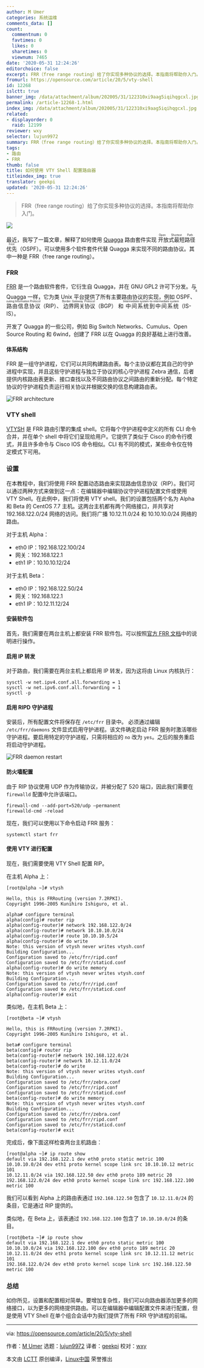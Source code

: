 ```yaml
---
author: M Umer
categories: 系统运维
comments_data: []
count:
  commentnum: 0
  favtimes: 0
  likes: 0
  sharetimes: 0
  viewnum: 7465
date: '2020-05-31 12:24:26'
editorchoice: false
excerpt: FRR（free range routing）给了你实现多种协议的选择。本指南将帮助你入门。
fromurl: https://opensource.com/article/20/5/vty-shell
id: 12268
islctt: true
banner_img: /data/attachment/album/202005/31/122310xi9aag5iqihqgcxl.jpg
permalink: /article-12268-1.html
index_img: /data/attachment/album/202005/31/122310xi9aag5iqihqgcxl.jpg.thumb.jpg
related:
- displayorder: 0
  raid: 12199
reviewer: wxy
selector: lujun9972
summary: FRR（free range routing）给了你实现多种协议的选择。本指南将帮助你入门。
tags:
- 路由
- FRR
thumb: false
title: 如何使用 VTY Shell 配置路由器
titleindex_img: true
translator: geekpi
updated: '2020-05-31 12:24:26'
---
```



> 
> FRR（free range routing）给了你实现多种协议的选择。本指南将帮助你入门。
> 
> 
> 


![](/data/attachment/album/202005/31/122310xi9aag5iqihqgcxl.jpg)


最近，我写了一篇文章，解释了如何使用 [Quagga](/article-12199-1.html) 路由套件实现<ruby> 开放式最短路径优先 <rt>  Open Shortest Path First </rt></ruby>（OSPF）。可以使用多个软件套件代替 Quagga 来实现不同的路由协议。其中一种是 FRR（free range routing）。


### FRR


[FRR](https://en.wikipedia.org/wiki/FRRouting) 是一个路由软件套件，它衍生自 Quagga，并在 GNU GPL2 许可下分发。与 Quagga 一样，它为类 Unix 平台提供了所有主要路由协议的实现，例如 OSPF、<ruby> 路由信息协议 <rt>  Routing Information Protocol </rt></ruby>（RIP）、<ruby> 边界网关协议 <rt>  Border Gateway Protocol </rt></ruby>（BGP） 和<ruby> 中间系统到中间系统 <rt>  Intermediate system-to-intermediate system </rt></ruby> （IS-IS）。


开发了 Quagga 的一些公司，例如 Big Switch Networks、Cumulus、Open Source Routing 和 6wind，创建了 FRR 以在 Quagga 的良好基础上进行改善。


#### 体系结构


FRR 是一组守护进程，它们可以共同构建路由表。每个主协议都在其自己的守护进程中实现，并且这些守护进程与独立于协议的核心守护进程 Zebra 通信，后者提供内核路由表更新、接口查找以及不同路由协议之间路由的重新分配。每个特定协议的守护进程负责运行相关协议并根据交换的信息构建路由表。


![FRR architecture](/data/attachment/album/202005/31/122431zzgjfaulaggspiej.png "FRR architecture")


### VTY shell


[VTYSH](http://docs.frrouting.org/projects/dev-guide/en/latest/vtysh.html) 是 FRR 路由引擎的集成 shell。它将每个守护进程中定义的所有 CLI 命令合并，并在单个 shell 中将它们呈现给用户。它提供了类似于 Cisco 的命令行模式，并且许多命令与 Cisco IOS 命令相似。CLI 有不同的模式，某些命令仅在特定模式下可用。


### 设置


在本教程中，我们将使用 FRR 配置动态路由来实现路由信息协议（RIP）。我们可以通过两种方式来做到这一点：在编辑器中编辑协议守护进程配置文件或使用 VTY Shell。在此例中，我们将使用 VTY shell。我们的设置包括两个名为 Alpha 和 Beta 的 CentOS 7.7 主机。这两台主机都有两个网络接口，并共享对 192.168.122.0/24 网络的访问。我们将广播 10.12.11.0/24 和 10.10.10.0/24 网络的路由。


对于主机 Alpha：


* eth0 IP：192.168.122.100/24
* 网关：192.168.122.1
* eth1 IP：10.10.10.12/24


对于主机 Beta：


* eth0 IP：192.168.122.50/24
* 网关：192.168.122.1
* eth1 IP：10.12.11.12/24


#### 安装软件包


首先，我们需要在两台主机上都安装 FRR 软件包。可以按照[官方 FRR 文档](http://docs.frrouting.org/projects/dev-guide/en/latest/building-frr-for-centos7.html)中的说明进行操作。


#### 启用 IP 转发


对于路由，我们需要在两台主机上都启用 IP 转发，因为这将由 Linux 内核执行：



```
sysctl -w net.ipv4.conf.all.forwarding = 1
sysctl -w net.ipv6.conf.all.forwarding = 1
sysctl -p
```

#### 启用 RIPD 守护进程


安装后，所有配置文件将保存在 `/etc/frr` 目录中。 必须通过编辑 `/etc/frr/daemons` 文件显式启用守护进程。该文件确定启动 FRR 服务时激活哪些守护进程。要启用特定的守护进程，只需将相应的 `no` 改为 `yes`。之后的服务重启将启动守护进程。


![FRR daemon restart](/data/attachment/album/202005/31/122433stthaatu8ru3nurb.png "FRR daemon restart")


#### 防火墙配置


由于 RIP 协议使用 UDP 作为传输协议，并被分配了 520 端口，因此我们需要在 `firewalld` 配置中允许该端口。



```
firewall-cmd --add-port=520/udp –permanent
firewalld-cmd -reload
```

现在，我们可以使用以下命令启动 FRR 服务：



```
systemctl start frr
```

#### 使用 VTY 进行配置


现在，我们需要使用 VTY Shell 配置 RIP。


在主机 Alpha 上：



```
[root@alpha ~]# vtysh

Hello, this is FRRouting (version 7.2RPKI).
Copyright 1996-2005 Kunihiro Ishiguro, et al.

alpha# configure terminal
alpha(config)# router rip
alpha(config-router)# network 192.168.122.0/24
alpha(config-router)# network 10.10.10.0/24
alpha(config-router)# route 10.10.10.5/24
alpha(config-router)# do write
Note: this version of vtysh never writes vtysh.conf
Building Configuration...
Configuration saved to /etc/frr/ripd.conf
Configuration saved to /etc/frr/staticd.conf
alpha(config-router)# do write memory
Note: this version of vtysh never writes vtysh.conf
Building Configuration...
Configuration saved to /etc/frr/ripd.conf
Configuration saved to /etc/frr/staticd.conf
alpha(config-router)# exit
```

类似地，在主机 Beta 上：



```
[root@beta ~]# vtysh

Hello, this is FRRouting (version 7.2RPKI).
Copyright 1996-2005 Kunihiro Ishiguro, et al.

beta# configure terminal
beta(config)# router rip
beta(config-router)# network 192.168.122.0/24
beta(config-router)# network 10.12.11.0/24
beta(config-router)# do write
Note: this version of vtysh never writes vtysh.conf
Building Configuration...
Configuration saved to /etc/frr/zebra.conf
Configuration saved to /etc/frr/ripd.conf
Configuration saved to /etc/frr/staticd.conf
beta(config-router)# do write memory
Note: this version of vtysh never writes vtysh.conf
Building Configuration...
Configuration saved to /etc/frr/zebra.conf
Configuration saved to /etc/frr/ripd.conf
Configuration saved to /etc/frr/staticd.conf
beta(config-router)# exit
```

完成后，像下面这样检查两台主机路由：



```
[root@alpha ~]# ip route show
default via 192.168.122.1 dev eth0 proto static metric 100
10.10.10.0/24 dev eth1 proto kernel scope link src 10.10.10.12 metric 101
10.12.11.0/24 via 192.168.122.50 dev eth0 proto 189 metric 20
192.168.122.0/24 dev eth0 proto kernel scope link src 192.168.122.100 metric 100
```

我们可以看到 Alpha 上的路由表通过 `192.168.122.50` 包含了 `10.12.11.0/24` 的条目，它是通过 RIP 提供的。


类似地，在 Beta 上，该表通过 `192.168.122.100` 包含了 `10.10.10.0/24` 的条目。



```
[root@beta ~]# ip route show
default via 192.168.122.1 dev eth0 proto static metric 100
10.10.10.0/24 via 192.168.122.100 dev eth0 proto 189 metric 20
10.12.11.0/24 dev eth1 proto kernel scope link src 10.12.11.12 metric 101
192.168.122.0/24 dev eth0 proto kernel scope link src 192.168.122.50 metric 100
```

### 总结


如你所见，设置和配置相对简单。要增加复杂性，我们可以向路由器添加更多的网络接口，以为更多的网络提供路由。可以在编辑器中编辑配置文件来进行配置，但是使用 VTY Shell 在单个组合会话中为我们提供了所有 FRR 守护进程的前端。




---


via: <https://opensource.com/article/20/5/vty-shell>


作者：[M Umer](https://opensource.com/users/noisybotnet) 选题：[lujun9972](https://github.com/lujun9972) 译者：[geekpi](https://github.com/geekpi) 校对：[wxy](https://github.com/wxy)


本文由 [LCTT](https://github.com/LCTT/TranslateProject) 原创编译，[Linux中国](https://linux.cn/) 荣誉推出